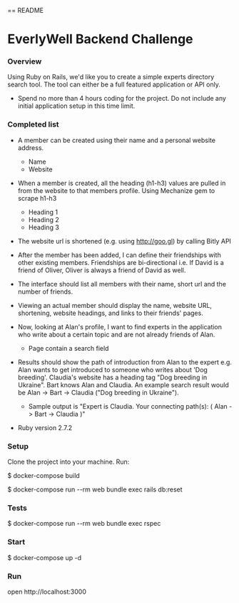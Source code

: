 == README

# EverlyWell Backend Challenge

### Overview

Using Ruby on Rails, we'd like you to create a simple experts directory search tool. The tool can either be a full featured application or API only.

* Spend no more than 4 hours coding for the project. Do not include any initial application setup in this time limit.

### Completed list

* A member can be created using their name and a personal website address.
	- Name
	- Website

* When a member is created, all the heading (h1-h3) values are pulled in from the website to that members profile.
	Using Mechanize gem to scrape h1-h3 
	- Heading 1
	- Heading 2
	- Heading 3

* The website url is shortened (e.g. using http://goo.gl) by calling Bitly API

* After the member has been added, I can define their friendships with other existing members. Friendships are bi-directional i.e. If David is a friend of Oliver, Oliver is always a friend of David as well.

* The interface should list all members with their name, short url and the number of friends.

* Viewing an actual member should display the name, website URL, shortening, website headings, and links to their friends' pages.

* Now, looking at Alan's profile, I want to find experts in the application who write about a certain topic and are not already friends of Alan.
	- Page contain a search field

* Results should show the path of introduction from Alan to the expert e.g. Alan wants to get introduced to someone who writes about 'Dog breeding'. Claudia's website has a heading tag "Dog breeding in Ukraine". Bart knows Alan and Claudia. An example search result would be Alan -> Bart -> Claudia ("Dog breeding in Ukraine").

	- Sample output is  "Expert is Claudia. Your connecting path(s): ( Alan -> Bart -> Claudia )"


* Ruby version
2.7.2

### Setup
Clone the project into your machine. Run:

$ docker-compose build 

$ docker-compose run --rm web bundle exec rails db:reset

### Tests
$ docker-compose run --rm web bundle exec rspec

### Start
$ docker-compose up -d

### Run
open http://localhost:3000





